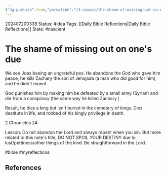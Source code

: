 ```yaml
---
{"dg-publish":true,"permalink":"/1-cosmos/the-shame-of-missing-out-on-one-s-due/"}
---
```


202407200338
Status: #idea
Tags: [[Daily Bible Reflections\|Daily Bible Reflections]]
State: #nascient
# The shame of missing out on one's due

We see Joas beeing an ungrateful pos. He abandons the God who gave him peace, he kills Zachary the son of Jehojada (a man who did good for him), and he didn't repent.

God punishes him by making him be defeated by a small army (Syrian) and die from a conspiracy (the same way he killed Zachary ).

Result, he dies a king but isn't buried in the cemetery of kings. Dies destitute in life, and robbed of his kingly privilege in death.

2 Chronicles 24

Lesson: Do not abandon the Lord and always repent when you sin. But more related to this note's title, DO NOT SPOIL YOUR DESTINY due to lust/pettiness/other things of the kind. Be straightforward in the Lord.

#bible #myreflections

## References
